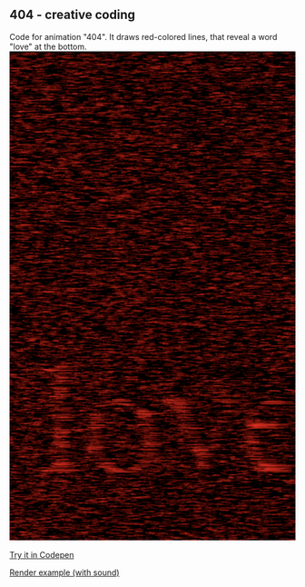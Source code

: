 ## 404 - creative coding
Code for animation "404". It draws red-colored lines, that reveal a word "love" at the bottom.
![ss](assets/ss.png)


[Try it in Codepen](https://codepen.io/jakjus_/pen/MWdwgWN)

[Render example (with sound)](assets/output.mp4)
